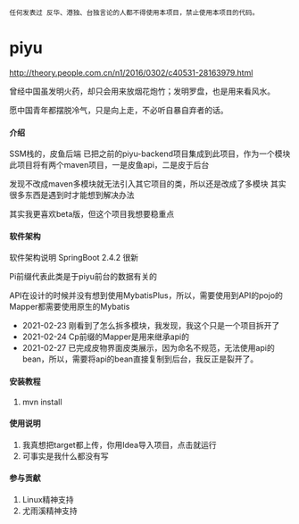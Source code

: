 `任何发表过 反华、港独、台独言论的人都不得使用本项目，禁止使用本项目的代码。`
# piyu

http://theory.people.com.cn/n1/2016/0302/c40531-28163979.html

曾经中国虽发明火药，却只会用来放烟花炮竹；发明罗盘，也是用来看风水。

愿中国青年都摆脱冷气，只是向上走，不必听自暴自弃者的话。



#### 介绍
SSM栈的，皮鱼后端
已把之前的piyu-backend项目集成到此项目，作为一个模块
此项目将有两个maven项目，一是皮鱼api，二是皮于后台

发现不改成maven多模块就无法引入其它项目的类，所以还是改成了多模块
其实很多东西是遇到时才能想到解决办法

其实我更喜欢beta版，但这个项目我想要稳重点

#### 软件架构
软件架构说明
SpringBoot 2.4.2 很新

Pi前缀代表此类是于piyu前台的数据有关的

API在设计的时候并没有想到使用MybatisPlus，所以，需要使用到API的pojo的Mapper都需要使用原生的Mybatis

* 2021-02-23 刚看到了怎么拆多模块，我发现，我这个只是一个项目拆开了
* 2021-02-24 Cp前缀的Mapper是用来继承api的
* 2021-02-27 已完成皮物界面皮类展示，因为命名不规范，无法使用api的bean，所以，需要将api的bean直接复制到后台，我反正是裂开了。
#### 安装教程

1. mvn install

#### 使用说明

1.  我真想把target都上传，你用Idea导入项目，点击就运行
2.  可事实是我什么都没有写

#### 参与贡献

1. Linux精神支持
2. 尤雨溪精神支持
